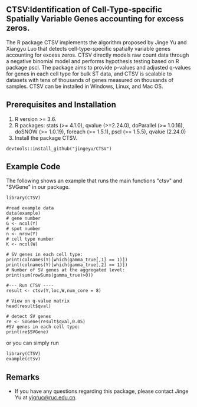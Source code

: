 ## CTSV:Identification of Cell-Type-specific Spatially Variable Genes accounting for excess zeros.

The R package CTSV implements the algorithm proposed by Jinge Yu and Xiangyu Luo that detects cell-type-specific spatially variable genes accounting for excess zeros. CTSV directly models raw count data through a negative binomial model and performs hypothesis testing based on R package pscl. The package aims to provide p-values and adjusted q-values for genes in each cell type for bulk ST data, and CTSV is scalable to datasets with tens of thousands of genes measured on thousands of samples. CTSV can be installed in Windows, Linux, and Mac OS.  


## Prerequisites and Installation

1. R version >= 3.6.
2. R packages: stats (>= 4.1.0), qvalue (>=2.24.0), doParallel (>= 1.0.16), doSNOW (>= 1.0.19), foreach (>= 1.5.1), pscl (>= 1.5.5), qvalue (2.24.0)
3. Install the package CTSV.

```
devtools::install_github("jingeyu/CTSV")
```


## Example Code
The following shows an example that runs the main functions "ctsv" and "SVGene" in our package. 

``` {r, eval=FALSE}
library(CTSV)

#read example data
data(example)
# gene number
G <- ncol(Y)
# spot number
n <- nrow(Y)
# cell type number
K <- ncol(W)

# SV genes in each cell type:
print(colnames(Y)[which(gamma_true[,1] == 1)])
print(colnames(Y)[which(gamma_true[,2] == 1)])
# Number of SV genes at the aggregated level:
print(sum(rowSums(gamma_true)>0))

#--- Run CTSV ----
result <- ctsv(Y,loc,W,num_core = 8)

# View on q-value matrix
head(result$qval)

# detect SV genes
re <- SVGene(result$qval,0.05)
#SV genes in each cell type:
print(re$SVGene)
```
or you can simply run
``` {r, eval=FALSE}
library(CTSV)
example(ctsv)
```

## Remarks
* If you have any questions regarding this package, please contact Jinge Yu at yjgruc@ruc.edu.cn.

